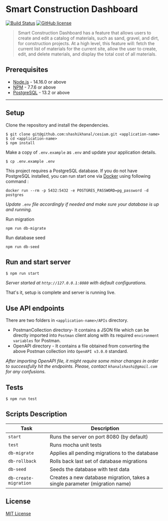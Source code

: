 # Smart Construction Dashboard
[![Build Status](https://travis-ci.org/shashikhanal/cesium.svg?branch=main)](https://travis-ci.org/shashikhanal/cesium)
[![GitHub license](https://img.shields.io/github/license/shashikhanal/cesium.svg)](https://github.com/shashikhanal/cesium/blob/main/LICENSE)


> Smart Construction Dashboard has a feature that allows users to create and edit a catalog of materials, such as sand, gravel, and dirt, for construction projects. At a high level, this feature will: fetch the current list of materials for the current site, allow the user to create, edit, and delete materials, and display the total cost of all materials.


## Prerequisites

- [Node.js](https://nodejs.org/dist/v14.16.0/) - 14.16.0 or above
- [NPM](https://docs.npmjs.com/getting-started/installing-node) - 7.7.6 or above
- [PostgreSQL](https://www.postgresql.org/download/) - 13.2 or above

-------------------
## Setup

Clone the repository and install the dependencies.

    $ git clone git@github.com:shashikhanal/cesium.git <application-name>
    $ cd <application-name>
    $ npm install

Make a copy of `.env.example` as `.env` and update your application details.

    $ cp .env.example .env

This project requires a PostgreSQL database. If you do not have PostgreSQL installed, you can run start one via [Docker](https://hub.docker.com/_/postgres) using following command :

```
docker run --rm -p 5432:5432 -e POSTGRES_PASSWORD=pg_password -d postgres
```

*Update `.env` file accordingly if needed and make sure your database is up and running.*

Run migration
```
npm run db-migrate
```

Run database seed
```
npm run db-seed
```

## Run and start server
```
$ npm run start
```

*Server started at `http://127.0.0.1:8080` with default configurations.*

That's it, setup is complete and server is running live.

## Use API endpoints
There are two folders in `<application-name>/APIs` directory.
- PostmanCollection directory- It contains a JSON file which can be directly imported into `Postman` client along with its required `environment variables` for Postman.
- OpenAPI directory - It contains a file obtained from converting the above Postman collection into `OpenAPI v3.0.0` standard.

*After importing OpenAPI file, it might require some minor changes in order to successfully hit the endpoints. Please, contact `khanalshashi@gmail.com` for any confusions.* 

## Tests

    $ npm run test

## Scripts Description

| Task                  | Description                                                                 |
| --------------------- | --------------------------------------------------------------------------- |
| `start`               | Runs the server on port 8080 (by default)                                                |
| `test`                | Runs mocha unit tests                                                     |
| `db-migrate`          | Applies all pending migrations to the database                              |
| `db-rollback`         | Rolls back last set of database migrations                                  |
| `db-seed`             | Seeds the database with test data                                           |
| `db-create-migration` | Creates a new database migration, takes a single parameter (migration name) |

## License

[MIT License](https://opensource.org/licenses/MIT)